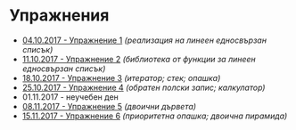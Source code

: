 Упражнения
==========

* [04.10.2017 - Упражнение 1](01/) _(реализация на линеен едносвързан списък)_
* [11.10.2017 - Упражнение 2](02/) _(библиотека от функции за линеен едносвързан списък)_
* [18.10.2017 - Упражнение 3](03/) _(итератор; стек; опашка)_
* [25.10.2017 - Упражнение 4](04/) _(обратен полски запис; калкулатор)_
* 01.11.2017 - неучебен ден
* [08.11.2017 - Упражнение 5](05/) _(двоични дървета)_
* [15.11.2017 - Упражнение 6](06/) _(приоритетна опашка; двоична пирамида)_
